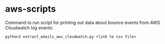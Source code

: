 # aws-scripts

Command to run script for printing out data about bounce events from AWS Cloudwatch log events:

```python3 extract_emails_aws_cloudwatch.py <link to csv file>```